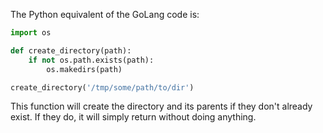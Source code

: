 The Python equivalent of the GoLang code is:

```python
import os

def create_directory(path):
    if not os.path.exists(path):
        os.makedirs(path)

create_directory('/tmp/some/path/to/dir')
```

This function will create the directory and its parents if they don't already exist. If they do, it will simply return without doing anything.
